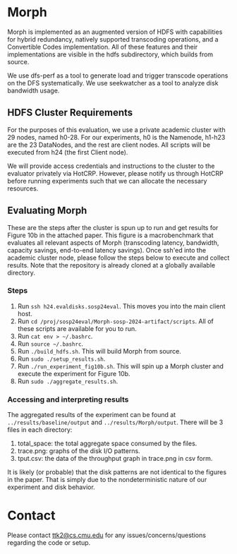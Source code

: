 # Morph
Morph is implemented as an augmented version of HDFS with capabilities for hybrid redundancy, natively 
supported transcoding operations, and a Convertible Codes implementation. All of these features and their
implementations are visible in the hdfs subdirectory, which builds from source.

We use dfs-perf as a tool to generate load and trigger transcode operations on the DFS systematically.
We use seekwatcher as a tool to analyze disk bandwidth usage.

## HDFS Cluster Requirements
For the purposes of this evaluation, we use a private academic cluster with 29 nodes, named h0-28.
For our experiments, h0 is the Namenode, h1-h23 are the 23 DataNodes, and the rest are client nodes.
All scripts will be executed from h24 (the first Client node).

We will provide access credentials and instructions to the cluster to the evaluator privately via HotCRP.
However, please notify us through HotCRP before running experiments such that we can allocate the necessary resources.

## Evaluating Morph
These are the steps after the cluster is spun up to run and get results for Figure 10b in the attached paper.
This figure is a macrobenchmark that evaluates all relevant aspects of Morph (transcoding latency, bandwidth, capacity
savings, end-to-end latency savings). Once ssh'ed into the academic cluster node, please follow the steps below to
execute and collect results. Note that the repository is already cloned at a globally available directory.

### Steps
1. Run `ssh h24.evaldisks.sosp24eval`. This moves you into the main client host.
2. Run `cd /proj/sosp24eval/Morph-sosp-2024-artifact/scripts`. All of these scripts are available for you to run.
3. Run `cat env > ~/.bashrc`. 
4. Run `source ~/.bashrc`.
5. Run `./build_hdfs.sh`. This will build Morph from source.
6. Run `sudo ./setup_results.sh`. 
7. Run `./run_experiment_fig10b.sh`. This will spin up a Morph cluster and execute the experiment for Figure 10b.
8. Run `sudo ./aggregate_results.sh`. 

### Accessing and interpreting results
The aggregated results of the experiment can be found at `../results/baseline/output` and `../results/Morph/output`.
There will be 3 files in each directory:
1. total_space: the total aggregate space consumed by the files.
2. trace.png: graphs of the disk I/O patterns.
3. tput.csv: the data of the throughput graph in trace.png in csv form.

It is likely (or probable) that the disk patterns are not identical to the figures in the paper. 
That is simply due to the nondeterministic nature of our experiment and disk behavior.

# Contact
Please contact ttk2@cs.cmu.edu for any issues/concerns/questions regarding the code or setup.


